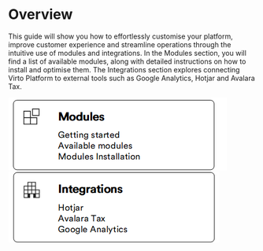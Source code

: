 # Overview

This guide will show you how to effortlessly customise your platform, improve customer experience and streamline operations through the intuitive use of modules and integrations. In the Modules section, you will find a list of available modules, along with detailed instructions on how to install and optimise them. The Integrations section explores connecting Virto Platform to external tools such as Google Analytics, Hotjar and Avalara Tax.

[![Modules](media/modules_overview.png)](platform-overview.md)[![Integrations](media/intergations_overview.png)](integrations/overview.md)